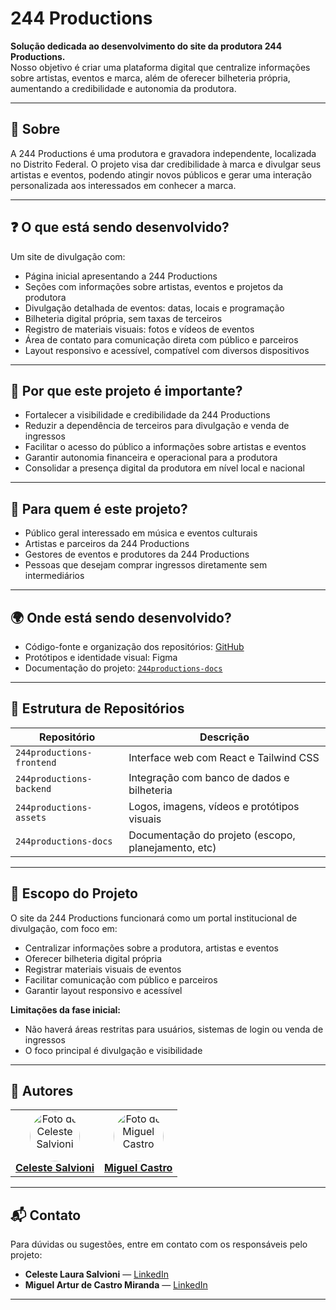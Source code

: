 # 244 Productions

**Solução dedicada ao desenvolvimento do site da produtora 244 Productions.**  
Nosso objetivo é criar uma plataforma digital que centralize informações sobre artistas, eventos e marca, além de oferecer bilheteria própria, aumentando a credibilidade e autonomia da produtora.

---

## 📌 Sobre

A 244 Productions é uma produtora e gravadora independente, localizada no Distrito Federal. O projeto visa dar credibilidade à marca e divulgar seus artistas e eventos, podendo atingir novos públicos e gerar uma interação personalizada aos interessados em conhecer a marca.

---

## ❓ O que está sendo desenvolvido?

Um site de divulgação com:

- Página inicial apresentando a 244 Productions  
- Seções com informações sobre artistas, eventos e projetos da produtora  
- Divulgação detalhada de eventos: datas, locais e programação  
- Bilheteria digital própria, sem taxas de terceiros  
- Registro de materiais visuais: fotos e vídeos de eventos  
- Área de contato para comunicação direta com público e parceiros  
- Layout responsivo e acessível, compatível com diversos dispositivos  

---

## 🎯 Por que este projeto é importante?

- Fortalecer a visibilidade e credibilidade da 244 Productions  
- Reduzir a dependência de terceiros para divulgação e venda de ingressos  
- Facilitar o acesso do público a informações sobre artistas e eventos  
- Garantir autonomia financeira e operacional para a produtora
- Consolidar a presença digital da produtora em nível local e nacional  

---

## 👤 Para quem é este projeto?

- Público geral interessado em música e eventos culturais  
- Artistas e parceiros da 244 Productions  
- Gestores de eventos e produtores da 244 Productions
- Pessoas que desejam comprar ingressos diretamente sem intermediários

---

## 🌍 Onde está sendo desenvolvido?

- Código-fonte e organização dos repositórios: [GitHub](https://github.com/244-Productions)  
- Protótipos e identidade visual: Figma  
- Documentação do projeto: [`244productions-docs`](https://github.com/244-Productions/244productions-docs)

---

## 📁 Estrutura de Repositórios

| Repositório                | Descrição                                           |
|-----------------------------|---------------------------------------------------|
| `244productions-frontend`   | Interface web com React e Tailwind CSS            |
| `244productions-backend`    | Integração com banco de dados e bilheteria       |
| `244productions-assets`     | Logos, imagens, vídeos e protótipos visuais      |
| `244productions-docs`       | Documentação do projeto (escopo, planejamento, etc) |

---

## 📝 Escopo do Projeto

O site da 244 Productions funcionará como um portal institucional de divulgação, com foco em:

- Centralizar informações sobre a produtora, artistas e eventos  
- Oferecer bilheteria digital própria  
- Registrar materiais visuais de eventos  
- Facilitar comunicação com público e parceiros  
- Garantir layout responsivo e acessível  

**Limitações da fase inicial:**  
- Não haverá áreas restritas para usuários, sistemas de login ou venda de ingressos
- O foco principal é divulgação e visibilidade

---

## 👥 Autores

<table align="center">
    <tr>
        <td align="center">
            <a href="https://github.com/salvioni">
                <img style="border-radius: 50%;" src="https://avatars.githubusercontent.com/u/121465905?v=4" width="80px;" alt="Foto de Celeste Salvioni"/>
                <br/>
                <b>Celeste Salvioni</b>
            </a>
        </td>
        <td align="center">
            <a href="https://github.com/PedroDelgo">
                <img style="border-radius: 50%;" src="https://avatars.githubusercontent.com/u/126472309?v=4" width="80px;" alt="Foto de Miguel Castro"/>
                <br/>
                <b>Miguel Castro</b>
            </a>
        </td>
    </tr>
</table>

---

## 📬 Contato

Para dúvidas ou sugestões, entre em contato com os responsáveis pelo projeto:  

- **Celeste Laura Salvioni** — [LinkedIn](https://github.com/salvioni)  
- **Miguel Artur de Castro Miranda** — [LinkedIn](https://github.com/miguelartur)  

---

